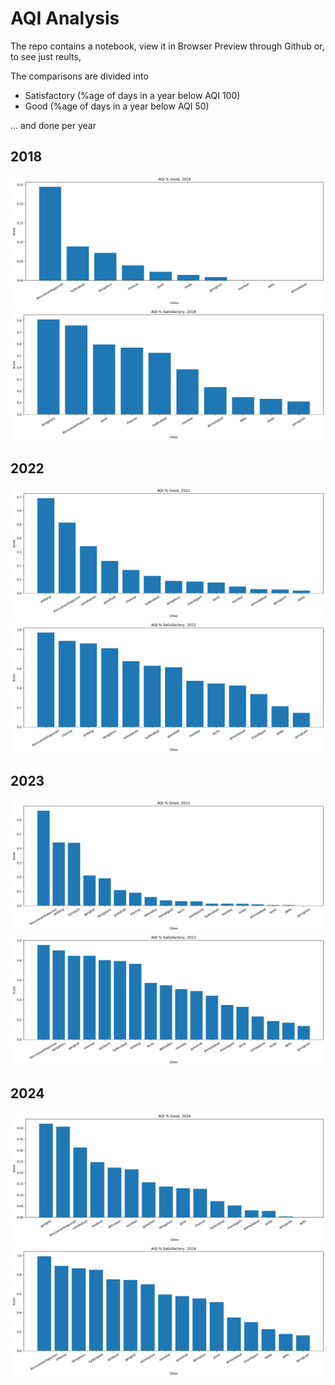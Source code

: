 # AQI Analysis

The repo contains a notebook, view it in Browser Preview through Github
or, to see just reults,

The comparisons are divided into
- Satisfactory (%age of days in a year below AQI 100)
- Good (%age of days in a year below AQI 50)

... and done per year

## 2018
![alt text](https://github.com/silverstone-git/aqi-analysis/blob/main/charts/results_good_2018.png?raw=true)
![alt text](https://github.com/silverstone-git/aqi-analysis/blob/main/charts/results_satisfactory_2018.png?raw=true)

## 2022
![alt text](https://github.com/silverstone-git/aqi-analysis/blob/main/charts/results_good_2022.png?raw=true)
![alt text](https://github.com/silverstone-git/aqi-analysis/blob/main/charts/results_satisfactory_2022.png?raw=true)

## 2023
![alt text](https://github.com/silverstone-git/aqi-analysis/blob/main/charts/results_good_2023.png?raw=true)
![alt text](https://github.com/silverstone-git/aqi-analysis/blob/main/charts/results_satisfactory_2023.png?raw=true)

## 2024
![alt text](https://github.com/silverstone-git/aqi-analysis/blob/main/charts/results_good_2024.png?raw=true)
![alt text](https://github.com/silverstone-git/aqi-analysis/blob/main/charts/results_satisfactory_2024.png?raw=true)
